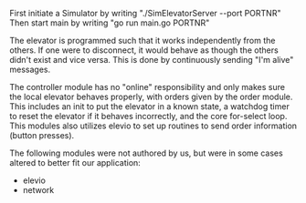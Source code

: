 First initiate a Simulator by writing "./SimElevatorServer --port PORTNR"
Then start main by writing "go run main.go PORTNR"

The elevator is programmed such that it works independently from the others. If one were to disconnect, it would behave as though the others didn't exist and vice versa. This is done by continuously sending "I'm alive" messages.


The controller module has no "online" responsibility and only makes sure the local elevator behaves properly, with orders given by the order module. This includes an init to put the elevator in a known state, a watchdog timer to reset the elevator if it behaves incorrectly, and the core for-select loop. This modules also utilizes elevio to set up routines to send order information (button presses).


The following modules were not authored by us, but were in some cases altered to better fit our application:
* elevio
* network 
